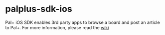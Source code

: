 # palplus-sdk-ios

Pal+ iOS SDK enables 3rd party apps to browse a board and post an article to Pal+. For more information, please read the [wiki](https://github.com/palplus-api/palplus-sdk-ios/wiki)

